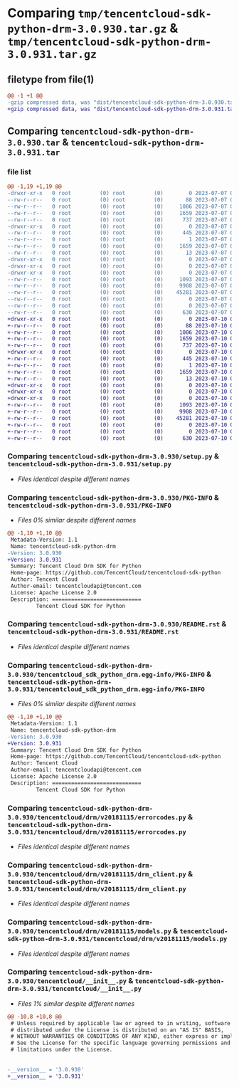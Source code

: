 # Comparing `tmp/tencentcloud-sdk-python-drm-3.0.930.tar.gz` & `tmp/tencentcloud-sdk-python-drm-3.0.931.tar.gz`

## filetype from file(1)

```diff
@@ -1 +1 @@
-gzip compressed data, was "dist/tencentcloud-sdk-python-drm-3.0.930.tar", last modified: Fri Jul  7 00:22:47 2023, max compression
+gzip compressed data, was "dist/tencentcloud-sdk-python-drm-3.0.931.tar", last modified: Mon Jul 10 00:39:26 2023, max compression
```

## Comparing `tencentcloud-sdk-python-drm-3.0.930.tar` & `tencentcloud-sdk-python-drm-3.0.931.tar`

### file list

```diff
@@ -1,19 +1,19 @@
-drwxr-xr-x   0 root         (0) root         (0)        0 2023-07-07 00:22:47.000000 tencentcloud-sdk-python-drm-3.0.930/
--rw-r--r--   0 root         (0) root         (0)       88 2023-07-07 00:22:47.000000 tencentcloud-sdk-python-drm-3.0.930/setup.cfg
--rw-r--r--   0 root         (0) root         (0)     1006 2023-07-07 00:22:47.000000 tencentcloud-sdk-python-drm-3.0.930/setup.py
--rw-r--r--   0 root         (0) root         (0)     1659 2023-07-07 00:22:47.000000 tencentcloud-sdk-python-drm-3.0.930/PKG-INFO
--rw-r--r--   0 root         (0) root         (0)      737 2023-07-07 00:22:47.000000 tencentcloud-sdk-python-drm-3.0.930/README.rst
-drwxr-xr-x   0 root         (0) root         (0)        0 2023-07-07 00:22:47.000000 tencentcloud-sdk-python-drm-3.0.930/tencentcloud_sdk_python_drm.egg-info/
--rw-r--r--   0 root         (0) root         (0)      445 2023-07-07 00:22:47.000000 tencentcloud-sdk-python-drm-3.0.930/tencentcloud_sdk_python_drm.egg-info/SOURCES.txt
--rw-r--r--   0 root         (0) root         (0)        1 2023-07-07 00:22:47.000000 tencentcloud-sdk-python-drm-3.0.930/tencentcloud_sdk_python_drm.egg-info/dependency_links.txt
--rw-r--r--   0 root         (0) root         (0)     1659 2023-07-07 00:22:47.000000 tencentcloud-sdk-python-drm-3.0.930/tencentcloud_sdk_python_drm.egg-info/PKG-INFO
--rw-r--r--   0 root         (0) root         (0)       13 2023-07-07 00:22:47.000000 tencentcloud-sdk-python-drm-3.0.930/tencentcloud_sdk_python_drm.egg-info/top_level.txt
-drwxr-xr-x   0 root         (0) root         (0)        0 2023-07-07 00:22:47.000000 tencentcloud-sdk-python-drm-3.0.930/tencentcloud/
-drwxr-xr-x   0 root         (0) root         (0)        0 2023-07-07 00:22:47.000000 tencentcloud-sdk-python-drm-3.0.930/tencentcloud/drm/
-drwxr-xr-x   0 root         (0) root         (0)        0 2023-07-07 00:22:47.000000 tencentcloud-sdk-python-drm-3.0.930/tencentcloud/drm/v20181115/
--rw-r--r--   0 root         (0) root         (0)     1093 2023-07-07 00:22:47.000000 tencentcloud-sdk-python-drm-3.0.930/tencentcloud/drm/v20181115/errorcodes.py
--rw-r--r--   0 root         (0) root         (0)     9908 2023-07-07 00:22:47.000000 tencentcloud-sdk-python-drm-3.0.930/tencentcloud/drm/v20181115/drm_client.py
--rw-r--r--   0 root         (0) root         (0)    45281 2023-07-07 00:22:47.000000 tencentcloud-sdk-python-drm-3.0.930/tencentcloud/drm/v20181115/models.py
--rw-r--r--   0 root         (0) root         (0)        0 2023-07-07 00:22:47.000000 tencentcloud-sdk-python-drm-3.0.930/tencentcloud/drm/v20181115/__init__.py
--rw-r--r--   0 root         (0) root         (0)        0 2023-07-07 00:22:47.000000 tencentcloud-sdk-python-drm-3.0.930/tencentcloud/drm/__init__.py
--rw-r--r--   0 root         (0) root         (0)      630 2023-07-07 00:22:47.000000 tencentcloud-sdk-python-drm-3.0.930/tencentcloud/__init__.py
+drwxr-xr-x   0 root         (0) root         (0)        0 2023-07-10 00:39:26.000000 tencentcloud-sdk-python-drm-3.0.931/
+-rw-r--r--   0 root         (0) root         (0)       88 2023-07-10 00:39:26.000000 tencentcloud-sdk-python-drm-3.0.931/setup.cfg
+-rw-r--r--   0 root         (0) root         (0)     1006 2023-07-10 00:39:26.000000 tencentcloud-sdk-python-drm-3.0.931/setup.py
+-rw-r--r--   0 root         (0) root         (0)     1659 2023-07-10 00:39:26.000000 tencentcloud-sdk-python-drm-3.0.931/PKG-INFO
+-rw-r--r--   0 root         (0) root         (0)      737 2023-07-10 00:39:26.000000 tencentcloud-sdk-python-drm-3.0.931/README.rst
+drwxr-xr-x   0 root         (0) root         (0)        0 2023-07-10 00:39:26.000000 tencentcloud-sdk-python-drm-3.0.931/tencentcloud_sdk_python_drm.egg-info/
+-rw-r--r--   0 root         (0) root         (0)      445 2023-07-10 00:39:26.000000 tencentcloud-sdk-python-drm-3.0.931/tencentcloud_sdk_python_drm.egg-info/SOURCES.txt
+-rw-r--r--   0 root         (0) root         (0)        1 2023-07-10 00:39:26.000000 tencentcloud-sdk-python-drm-3.0.931/tencentcloud_sdk_python_drm.egg-info/dependency_links.txt
+-rw-r--r--   0 root         (0) root         (0)     1659 2023-07-10 00:39:26.000000 tencentcloud-sdk-python-drm-3.0.931/tencentcloud_sdk_python_drm.egg-info/PKG-INFO
+-rw-r--r--   0 root         (0) root         (0)       13 2023-07-10 00:39:26.000000 tencentcloud-sdk-python-drm-3.0.931/tencentcloud_sdk_python_drm.egg-info/top_level.txt
+drwxr-xr-x   0 root         (0) root         (0)        0 2023-07-10 00:39:26.000000 tencentcloud-sdk-python-drm-3.0.931/tencentcloud/
+drwxr-xr-x   0 root         (0) root         (0)        0 2023-07-10 00:39:26.000000 tencentcloud-sdk-python-drm-3.0.931/tencentcloud/drm/
+drwxr-xr-x   0 root         (0) root         (0)        0 2023-07-10 00:39:26.000000 tencentcloud-sdk-python-drm-3.0.931/tencentcloud/drm/v20181115/
+-rw-r--r--   0 root         (0) root         (0)     1093 2023-07-10 00:39:26.000000 tencentcloud-sdk-python-drm-3.0.931/tencentcloud/drm/v20181115/errorcodes.py
+-rw-r--r--   0 root         (0) root         (0)     9908 2023-07-10 00:39:26.000000 tencentcloud-sdk-python-drm-3.0.931/tencentcloud/drm/v20181115/drm_client.py
+-rw-r--r--   0 root         (0) root         (0)    45281 2023-07-10 00:39:26.000000 tencentcloud-sdk-python-drm-3.0.931/tencentcloud/drm/v20181115/models.py
+-rw-r--r--   0 root         (0) root         (0)        0 2023-07-10 00:39:26.000000 tencentcloud-sdk-python-drm-3.0.931/tencentcloud/drm/v20181115/__init__.py
+-rw-r--r--   0 root         (0) root         (0)        0 2023-07-10 00:39:26.000000 tencentcloud-sdk-python-drm-3.0.931/tencentcloud/drm/__init__.py
+-rw-r--r--   0 root         (0) root         (0)      630 2023-07-10 00:39:26.000000 tencentcloud-sdk-python-drm-3.0.931/tencentcloud/__init__.py
```

### Comparing `tencentcloud-sdk-python-drm-3.0.930/setup.py` & `tencentcloud-sdk-python-drm-3.0.931/setup.py`

 * *Files identical despite different names*

### Comparing `tencentcloud-sdk-python-drm-3.0.930/PKG-INFO` & `tencentcloud-sdk-python-drm-3.0.931/PKG-INFO`

 * *Files 0% similar despite different names*

```diff
@@ -1,10 +1,10 @@
 Metadata-Version: 1.1
 Name: tencentcloud-sdk-python-drm
-Version: 3.0.930
+Version: 3.0.931
 Summary: Tencent Cloud Drm SDK for Python
 Home-page: https://github.com/TencentCloud/tencentcloud-sdk-python
 Author: Tencent Cloud
 Author-email: tencentcloudapi@tencent.com
 License: Apache License 2.0
 Description: ============================
         Tencent Cloud SDK for Python
```

### Comparing `tencentcloud-sdk-python-drm-3.0.930/README.rst` & `tencentcloud-sdk-python-drm-3.0.931/README.rst`

 * *Files identical despite different names*

### Comparing `tencentcloud-sdk-python-drm-3.0.930/tencentcloud_sdk_python_drm.egg-info/PKG-INFO` & `tencentcloud-sdk-python-drm-3.0.931/tencentcloud_sdk_python_drm.egg-info/PKG-INFO`

 * *Files 0% similar despite different names*

```diff
@@ -1,10 +1,10 @@
 Metadata-Version: 1.1
 Name: tencentcloud-sdk-python-drm
-Version: 3.0.930
+Version: 3.0.931
 Summary: Tencent Cloud Drm SDK for Python
 Home-page: https://github.com/TencentCloud/tencentcloud-sdk-python
 Author: Tencent Cloud
 Author-email: tencentcloudapi@tencent.com
 License: Apache License 2.0
 Description: ============================
         Tencent Cloud SDK for Python
```

### Comparing `tencentcloud-sdk-python-drm-3.0.930/tencentcloud/drm/v20181115/errorcodes.py` & `tencentcloud-sdk-python-drm-3.0.931/tencentcloud/drm/v20181115/errorcodes.py`

 * *Files identical despite different names*

### Comparing `tencentcloud-sdk-python-drm-3.0.930/tencentcloud/drm/v20181115/drm_client.py` & `tencentcloud-sdk-python-drm-3.0.931/tencentcloud/drm/v20181115/drm_client.py`

 * *Files identical despite different names*

### Comparing `tencentcloud-sdk-python-drm-3.0.930/tencentcloud/drm/v20181115/models.py` & `tencentcloud-sdk-python-drm-3.0.931/tencentcloud/drm/v20181115/models.py`

 * *Files identical despite different names*

### Comparing `tencentcloud-sdk-python-drm-3.0.930/tencentcloud/__init__.py` & `tencentcloud-sdk-python-drm-3.0.931/tencentcloud/__init__.py`

 * *Files 1% similar despite different names*

```diff
@@ -10,8 +10,8 @@
 # Unless required by applicable law or agreed to in writing, software
 # distributed under the License is distributed on an "AS IS" BASIS,
 # WITHOUT WARRANTIES OR CONDITIONS OF ANY KIND, either express or implied.
 # See the License for the specific language governing permissions and
 # limitations under the License.
 
 
-__version__ = '3.0.930'
+__version__ = '3.0.931'
```

